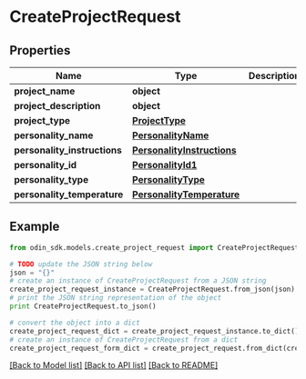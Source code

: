 # CreateProjectRequest


## Properties

Name | Type | Description | Notes
------------ | ------------- | ------------- | -------------
**project_name** | **object** |  | 
**project_description** | **object** |  | 
**project_type** | [**ProjectType**](ProjectType.md) |  | [optional] 
**personality_name** | [**PersonalityName**](PersonalityName.md) |  | [optional] 
**personality_instructions** | [**PersonalityInstructions**](PersonalityInstructions.md) |  | [optional] 
**personality_id** | [**PersonalityId1**](PersonalityId1.md) |  | [optional] 
**personality_type** | [**PersonalityType**](PersonalityType.md) |  | [optional] 
**personality_temperature** | [**PersonalityTemperature**](PersonalityTemperature.md) |  | [optional] 

## Example

```python
from odin_sdk.models.create_project_request import CreateProjectRequest

# TODO update the JSON string below
json = "{}"
# create an instance of CreateProjectRequest from a JSON string
create_project_request_instance = CreateProjectRequest.from_json(json)
# print the JSON string representation of the object
print CreateProjectRequest.to_json()

# convert the object into a dict
create_project_request_dict = create_project_request_instance.to_dict()
# create an instance of CreateProjectRequest from a dict
create_project_request_form_dict = create_project_request.from_dict(create_project_request_dict)
```
[[Back to Model list]](../README.md#documentation-for-models) [[Back to API list]](../README.md#documentation-for-api-endpoints) [[Back to README]](../README.md)


